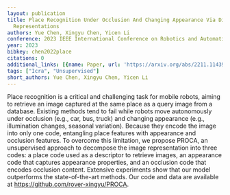 ```yaml
---
layout: publication
title: Place Recognition Under Occlusion And Changing Appearance Via Disentangled
  Representations
authors: Yue Chen, Xingyu Chen, Yicen Li
conference: 2023 IEEE International Conference on Robotics and Automation (ICRA)
year: 2023
bibkey: chen2022place
citations: 0
additional_links: [{name: Paper, url: 'https://arxiv.org/abs/2211.11439'}]
tags: ["Icra", "Unsupervised"]
short_authors: Yue Chen, Xingyu Chen, Yicen Li
---
```

Place recognition is a critical and challenging task for mobile robots,
aiming to retrieve an image captured at the same place as a query image from a
database. Existing methods tend to fail while robots move autonomously under
occlusion (e.g., car, bus, truck) and changing appearance (e.g., illumination
changes, seasonal variation). Because they encode the image into only one code,
entangling place features with appearance and occlusion features. To overcome
this limitation, we propose PROCA, an unsupervised approach to decompose the
image representation into three codes: a place code used as a descriptor to
retrieve images, an appearance code that captures appearance properties, and an
occlusion code that encodes occlusion content. Extensive experiments show that
our model outperforms the state-of-the-art methods. Our code and data are
available at https://github.com/rover-xingyu/PROCA.